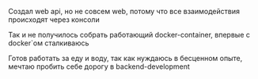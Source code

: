 Создал web api, но не совсем web, потому что все взаимодействия происходят через консоли

Так и не получилось собрать работающий docker-container, впервые с docker`ом сталкиваюсь

Готов работать за еду и воду, так как нуждаюсь в бесценном опыте, мечтаю пробить себе дорогу в backend-development
